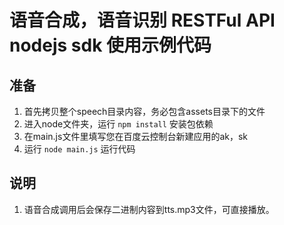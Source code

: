 # 语音合成，语音识别 RESTFul API nodejs sdk 使用示例代码

## 准备
1. 首先拷贝整个speech目录内容，务必包含assets目录下的文件
2. 进入node文件夹，运行 ```npm install``` 安装包依赖
3. 在main.js文件里填写您在百度云控制台新建应用的ak，sk
4. 运行 ```node main.js``` 运行代码

## 说明
1. 语音合成调用后会保存二进制内容到tts.mp3文件，可直接播放。

